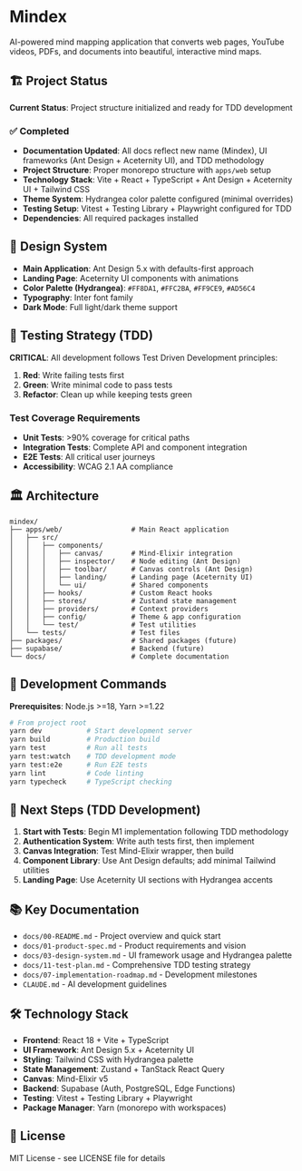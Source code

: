 # Mindex

AI-powered mind mapping application that converts web pages, YouTube videos, PDFs, and documents into beautiful, interactive mind maps.

## 🏗️ Project Status

**Current Status**: Project structure initialized and ready for TDD development

### ✅ Completed
- **Documentation Updated**: All docs reflect new name (Mindex), UI frameworks (Ant Design + Aceternity UI), and TDD methodology
- **Project Structure**: Proper monorepo structure with `apps/web` setup
- **Technology Stack**: Vite + React + TypeScript + Ant Design + Aceternity UI + Tailwind CSS
- **Theme System**: Hydrangea color palette configured (minimal overrides)
- **Testing Setup**: Vitest + Testing Library + Playwright configured for TDD
- **Dependencies**: All required packages installed

## 🎨 Design System

- **Main Application**: Ant Design 5.x with defaults-first approach
- **Landing Page**: Aceternity UI components with animations
- **Color Palette (Hydrangea)**: `#FF8DA1`, `#FFC2BA`, `#FF9CE9`, `#AD56C4`
- **Typography**: Inter font family
- **Dark Mode**: Full light/dark theme support

## 🧪 Testing Strategy (TDD)

**CRITICAL**: All development follows Test Driven Development principles:
1. **Red**: Write failing tests first
2. **Green**: Write minimal code to pass tests  
3. **Refactor**: Clean up while keeping tests green

### Test Coverage Requirements
- **Unit Tests**: >90% coverage for critical paths
- **Integration Tests**: Complete API and component integration
- **E2E Tests**: All critical user journeys
- **Accessibility**: WCAG 2.1 AA compliance

## 🏛️ Architecture

```
mindex/
├── apps/web/                 # Main React application
│   ├── src/
│   │   ├── components/
│   │   │   ├── canvas/       # Mind-Elixir integration
│   │   │   ├── inspector/    # Node editing (Ant Design)
│   │   │   ├── toolbar/      # Canvas controls (Ant Design)
│   │   │   ├── landing/      # Landing page (Aceternity UI)
│   │   │   └── ui/           # Shared components
│   │   ├── hooks/            # Custom React hooks
│   │   ├── stores/           # Zustand state management
│   │   ├── providers/        # Context providers
│   │   ├── config/           # Theme & app configuration
│   │   └── test/             # Test utilities
│   └── tests/                # Test files
├── packages/                 # Shared packages (future)
├── supabase/                 # Backend (future)
└── docs/                     # Complete documentation
```

## 🚀 Development Commands

**Prerequisites**: Node.js >=18, Yarn >=1.22

```bash
# From project root
yarn dev           # Start development server
yarn build         # Production build  
yarn test          # Run all tests
yarn test:watch    # TDD development mode
yarn test:e2e      # Run E2E tests
yarn lint          # Code linting
yarn typecheck     # TypeScript checking
```

## 🎯 Next Steps (TDD Development)

1. **Start with Tests**: Begin M1 implementation following TDD methodology
2. **Authentication System**: Write auth tests first, then implement
3. **Canvas Integration**: Test Mind-Elixir wrapper, then build
4. **Component Library**: Use Ant Design defaults; add minimal Tailwind utilities
5. **Landing Page**: Use Aceternity UI sections with Hydrangea accents

## 📚 Key Documentation

- `docs/00-README.md` - Project overview and quick start
- `docs/01-product-spec.md` - Product requirements and vision
- `docs/03-design-system.md` - UI framework usage and Hydrangea palette
- `docs/11-test-plan.md` - Comprehensive TDD testing strategy
- `docs/07-implementation-roadmap.md` - Development milestones
- `CLAUDE.md` - AI development guidelines

## 🛠️ Technology Stack

- **Frontend**: React 18 + Vite + TypeScript
- **UI Framework**: Ant Design 5.x + Aceternity UI
- **Styling**: Tailwind CSS with Hydrangea palette
- **State Management**: Zustand + TanStack React Query
- **Canvas**: Mind-Elixir v5
- **Backend**: Supabase (Auth, PostgreSQL, Edge Functions)
- **Testing**: Vitest + Testing Library + Playwright
- **Package Manager**: Yarn (monorepo with workspaces)

## 📄 License

MIT License - see LICENSE file for details
